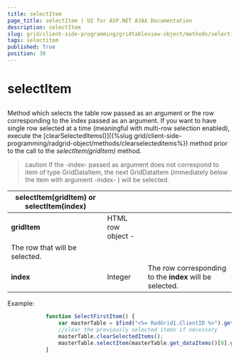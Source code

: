 ```yaml
---
title: selectItem
page_title: selectItem | UI for ASP.NET AJAX Documentation
description: selectItem
slug: grid/client-side-programming/gridtableview-object/methods/selectitem
tags: selectitem
published: True
position: 38
---
```


# selectItem



## 

Method which selects the table row passed as an argument or the row corresponding to the index passed as an argument. If you want to have single row selected at a time (meaningful with multi-row selection enabled), execute the [clearSelectedItems()]({%slug grid/client-side-programming/radgrid-object/methods/clearselecteditems%}) method prior to the call to the *selectItem(gridItem)* method.

>caution If the -index- passed as argument does not correspond to item of type GridDataItem, the next GridDataItem (immediately below the item with argument -index- ) will be selected.
>



|  __selectItem(gridItem) or selectItem(index)__  |  |  |
| ------ | ------ | ------ |
| __gridItem__ |HTML row object - <tr>|The row that will be selected.|
| __index__ |Integer|The row corresponding to the __index__ will be selected.|

Example:

````JavaScript
	        function SelectFirstItem() {
	            var masterTable = $find("<%= RadGrid1.ClientID %>").get_masterTableView();
	            //clear the previously selected items if necessary
	            masterTable.clearSelectedItems();
	            masterTable.selectItem(masterTable.get_dataItems()[0].get_element());
	        } 
````


